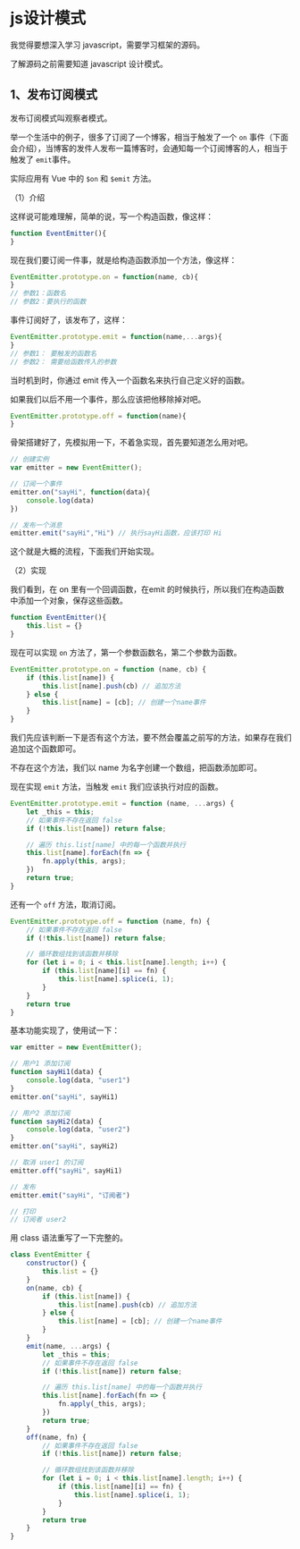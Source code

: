 # js设计模式

我觉得要想深入学习 javascript，需要学习框架的源码。

了解源码之前需要知道 javascript 设计模式。

## 1、发布订阅模式

发布订阅模式叫观察者模式。

举一个生活中的例子，很多了订阅了一个博客，相当于触发了一个 `on` 事件（下面会介绍），当博客的发件人发布一篇博客时，会通知每一个订阅博客的人，相当于触发了 `emit`事件。

实际应用有 Vue 中的 `$on` 和 `$emit` 方法。

（1）介绍

这样说可能难理解，简单的说，写一个构造函数，像这样：

```js
function EventEmitter(){
}
```

现在我们要订阅一件事，就是给构造函数添加一个方法，像这样：

```js
EventEmitter.prototype.on = function(name, cb){
}
// 参数1：函数名
// 参数2：要执行的函数
```

事件订阅好了，该发布了，这样：

```js
EventEmitter.prototype.emit = function(name,...args){
}
// 参数1： 要触发的函数名
// 参数2： 需要给函数传入的参数
```

当时机到时，你通过 emit 传入一个函数名来执行自己定义好的函数。

如果我们以后不用一个事件，那么应该把他移除掉对吧。

```js
EventEmitter.prototype.off = function(name){
}
```

骨架搭建好了，先模拟用一下，不着急实现，首先要知道怎么用对吧。

```js
// 创建实例
var emitter = new EventEmitter();

// 订阅一个事件
emitter.on("sayHi", function(data){
    console.log(data)
})

// 发布一个消息
emitter.emit("sayHi","Hi") // 执行sayHi函数，应该打印 Hi
```

这个就是大概的流程，下面我们开始实现。

（2）实现

我们看到，在 on 里有一个回调函数，在emit 的时候执行，所以我们在构造函数中添加一个对象，保存这些函数。

```js
function EventEmitter(){
    this.list = {}
}
```

现在可以实现 `on` 方法了，第一个参数函数名，第二个参数为函数。

```js
EventEmitter.prototype.on = function (name, cb) {
    if (this.list[name]) {
        this.list[name].push(cb) // 追加方法
    } else {
        this.list[name] = [cb]; // 创建一个name事件
    }
}
```

我们先应该判断一下是否有这个方法，要不然会覆盖之前写的方法，如果存在我们追加这个函数即可。

不存在这个方法，我们以 name 为名字创建一个数组，把函数添加即可。

现在实现 `emit` 方法，当触发 `emit` 我们应该执行对应的函数。

```js
EventEmitter.prototype.emit = function (name, ...args) {
    let _this = this;
    // 如果事件不存在返回 false
    if (!this.list[name]) return false;

    // 遍历 this.list[name] 中的每一个函数并执行
    this.list[name].forEach(fn => {
        fn.apply(this, args);
    })
    return true;
}
```

还有一个 `off` 方法，取消订阅。

```js
EventEmitter.prototype.off = function (name, fn) {
    // 如果事件不存在返回 false
    if (!this.list[name]) return false;

    // 循环数组找到该函数并移除
    for (let i = 0; i < this.list[name].length; i++) {
        if (this.list[name][i] == fn) {
            this.list[name].splice(i, 1);
        }
    }
    return true
}
```

基本功能实现了，使用试一下：

```js
var emitter = new EventEmitter();

// 用户1 添加订阅
function sayHi1(data) {
    console.log(data, "user1")
}
emitter.on("sayHi", sayHi1)

// 用户2 添加订阅
function sayHi2(data) {
    console.log(data, "user2")
}
emitter.on("sayHi", sayHi2)

// 取消 user1 的订阅
emitter.off("sayHi", sayHi1)

// 发布
emitter.emit("sayHi", "订阅者")

// 打印
// 订阅者 user2
```

用 class 语法重写了一下完整的。

```js
class EventEmitter {
    constructor() {
        this.list = {}
    }
    on(name, cb) {
        if (this.list[name]) {
            this.list[name].push(cb) // 追加方法
        } else {
            this.list[name] = [cb]; // 创建一个name事件
        }
    }
    emit(name, ...args) {
        let _this = this;
        // 如果事件不存在返回 false
        if (!this.list[name]) return false;

        // 遍历 this.list[name] 中的每一个函数并执行
        this.list[name].forEach(fn => {
            fn.apply(_this, args);
        })
        return true;
    }
    off(name, fn) {
        // 如果事件不存在返回 false
        if (!this.list[name]) return false;

        // 循环数组找到该函数并移除
        for (let i = 0; i < this.list[name].length; i++) {
            if (this.list[name][i] == fn) {
                this.list[name].splice(i, 1);
            }
        }
        return true
    }
}
```

<!-- ## 2、单列模式

单例模式的核心是：**确保只有一个实例，并且提供全局访问**。

```js
class 
``` -->

 
 <comment-comment/> 
 